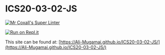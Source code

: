 # ICS20-03-02-JS

[![Mr Coxall's Super Linter](https://github.com/Ali-Mugamai/ICS20-03-02-JS/workflows/Mr%20Coxall's%20Super%20Linter/badge.svg)](https://github.com/Ali-Mugamai/ICS20-03-02-JS/actions)

[![Run on Repl.it](https://repl.it/badge/github/Ali-Mugamai/ICS20-03-02-JS)](https://repl.it/github/Ali-Mugamai/ICS20-03-02-JS)

This site can be found at: [https://Ali-Mugamai.github.io/ICS20-03-02-JS/](https://Ali-Mugamai.github.io/ICS20-03-02-JS/)
